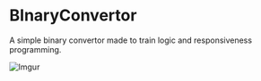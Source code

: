 # BInaryConvertor
A simple binary convertor made to train logic and responsiveness programming.

![Imgur](https://imgur.com/dxAJJqn.png)
